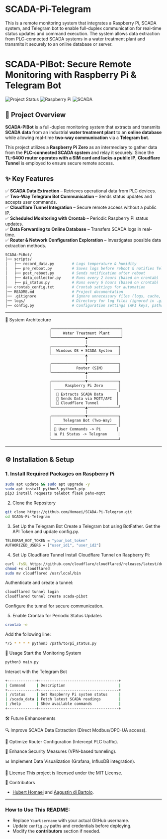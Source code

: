 # SCADA-Pi-Telegram
This is a remote monitoring system that integrates a Raspberry Pi, SCADA system, and Telegram bot to enable full-duplex communication for real-time status updates and command execution. The system allows data extraction from PLC-connected SCADA systems in a water treatment plant and transmits it securely to an online database or server.


# SCADA-PiBot: Secure Remote Monitoring with Raspberry Pi & Telegram Bot  

![Project Status](https://img.shields.io/badge/status-active-brightgreen)
![Raspberry Pi](https://img.shields.io/badge/Hardware-Raspberry%20Pi-red)
![SCADA](https://img.shields.io/badge/SCADA-Supported-blue)

## 📌 Project Overview  
**SCADA-PiBot** is a full-duplex monitoring system that extracts and transmits **SCADA data** from an industrial **water treatment plant** to an **online database** while allowing real-time **two-way communication** via a **Telegram bot**.  

This project utilizes a **Raspberry Pi Zero** as an intermediary to gather data from the **PLC-connected SCADA system** and relay it securely. Since the **TL-6400 router operates with a SIM card and lacks a public IP**, **Cloudflare Tunnel** is employed to ensure secure remote access.

## ✨ Key Features
✅ **SCADA Data Extraction** – Retrieves operational data from PLC devices.  
✅ **Two-Way Telegram Bot Communication** – Sends status updates and accepts user commands.  
✅ **Cloudflare Tunnel Integration** – Secure remote access without a public IP.  
✅ **Scheduled Monitoring with Crontab** – Periodic Raspberry Pi status updates.  
✅ **Data Forwarding to Online Database** – Transfers SCADA logs in real-time.  
✅ **Router & Network Configuration Exploration** – Investigates possible data extraction methods.



```bash
SCADA-PiBot/
│── scripts/
│   ├── record_data.py        # Logs temperature & humidity
│   ├── pre_reboot.py         # Saves logs before reboot & notifies Telegram
│   ├── post_reboot.py        # Sends notification after reboot
│   ├── data_collector.py     # Runs every 2 hours (based on crontab)
│   ├── pi_status.py          # Runs every 6 hours (based on crontab)
│── crontab_config.txt        # Crontab settings for automation
│── README.md                 # Project documentation
│── .gitignore                # Ignore unnecessary files (logs, cache, etc.)
│── logs/                     # Directory for log files (ignored in .gitignore)
│── config.py                 # Configuration settings (API keys, paths, etc.)
```



---

📡 System Architecture

                        ┌───────────────────────────────┐
                        │     Water Treatment Plant     │
                        └───────────────▲───────────────┘
                                        │
                        ┌───────────────▼──────────────┐
                        │  Windows OS + SCADA System   │
                        └───────────────▲──────────────┘
                                        │
                        ┌───────────────▼──────────────┐
                        │           Router (SIM)       │
                        └───────────────▲──────────────┘
                                        │
                        ┌───────────────▼──────────────┐
                        │      Raspberry Pi Zero       │
                        │ ──────────────────────────── │
                        │  📡 Extracts SCADA Data      │
                        │  🔄 Sends Data via MQTT/API  │
                        │  🔗 Cloudflare Tunnel        │
                        └───────────────▲──────────────┘
                                        │
                        ┌───────────────▼──────────────┐
                        │     Telegram Bot (Two-Way)   │
                        │ ──────────────────────────── │
                        │ 📩 User Commands -> Pi       │
                        │ 📊 Pi Status -> Telegram     │
                        └──────────────────────────────┘


---

## ⚙️ Installation & Setup

### **1. Install Required Packages on Raspberry Pi**
```bash
sudo apt update && sudo apt upgrade -y
sudo apt install python3 python3-pip
pip3 install requests telebot flask paho-mqtt
```

2. Clone the Repository
```bash
git clone https://github.com/Homaei/SCADA-Pi-Telegram.git
cd SCADA-Pi-Telegram
```

3. Set Up the Telegram Bot
Create a Telegram bot using BotFather.
Get the API Token and update config.py.
```bash
TELEGRAM_BOT_TOKEN = "your_bot_token"
AUTHORIZED_USERS = ["user_id1", "user_id2"]
```

4. Set Up Cloudflare Tunnel
Install Cloudflare Tunnel on Raspberry Pi:
```bash
curl -fsSL https://github.com/cloudflare/cloudflared/releases/latest/download/cloudflared-linux-arm -o cloudflared
chmod +x cloudflared
sudo mv cloudflared /usr/local/bin
```

Authenticate and create a tunnel:
```bash
cloudflared tunnel login
cloudflared tunnel create scada-pibot
```
Configure the tunnel for secure communication.

5. Enable Crontab for Periodic Status Updates
```bash
crontab -e
```

Add the following line:
```bash
*/5 * * * * python3 /path/to/pi_status.py
```

🚀 Usage
Start the Monitoring System
```bash
python3 main.py
```
Interact with the Telegram Bot

```bash
+-------------+------------------------------------+
| Command     | Description                        |
+-------------+------------------------------------+
| /status     | Get Raspberry Pi system status     |
| /scada_data | Fetch latest SCADA readings        |
| /help       | Show available commands            |
+-------------+------------------------------------+
```

🛠 Future Enhancements

🔍 Improve SCADA Data Extraction (Direct Modbus/OPC-UA access).

📡 Optimize Router Configuration (Intercept PLC traffic).

🔐 Enhance Security Measures (VPN-based tunneling).

📊 Implement Data Visualization (Grafana, InfluxDB integration).

📝 License
This project is licensed under the MIT License.

👥 Contributors
- [Hubert Homaei](https://github.com/homaei) and [Aagustin di Bartolo](https://github.com/Jacklamotta).



---

### **How to Use This README:**
- Replace `YourUsername` with your actual GitHub username.
- Update `config.py` paths and credentials before deploying.
- Modify the **contributors** section if needed.





